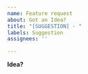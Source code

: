 ```yaml
---
name: Feature request
about: Got an Idea?
title: "[SUGGESTION] - "
labels: Suggestion
assignees: ''

---
```


**Idea?**

